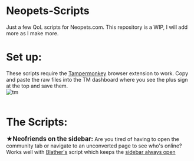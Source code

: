 # Neopets-Scripts
Just a few QoL scripts for Neopets.com. This repository is a WIP, I will add more as I make more. 
<BR>
<h1>Set up:</h1>
These scripts require the <a href="https://www.tampermonkey.net">Tampermonkey</a> browser extension to work. Copy and paste the raw files into the TM dashboard where you see the plus sign at the top and save them. <BR>
<img src="https://i.ibb.co/YT3LVsd0/tm.png" alt="tm" border="0"><br>

<BR>
<h1>The Scripts:</h1>
<b><big>★Neofriends on the sidebar:</big></b>
Are you tired of having to open the community tab or navigate to an unconverted page to see who's online? Works well with <a href="https://github.com/Blathers">Blather's</a> script which keeps the <a href="https://github.com/Blathers/neopets-user-scripts">sidebar always open</a>
